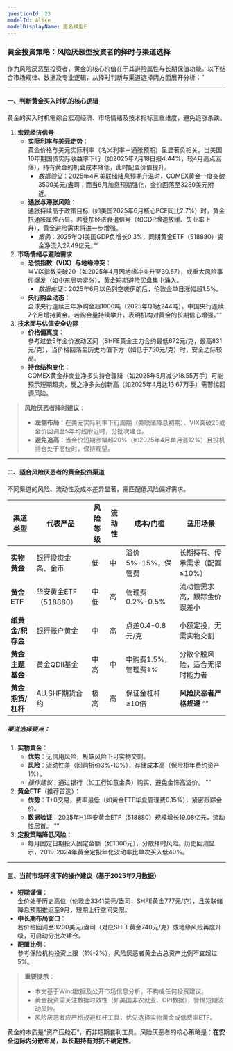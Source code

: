 ```yaml
---
questionId: 23
modelId: Alice
modelDisplayName: 匿名模型E
---
```

### 黄金投资策略：风险厌恶型投资者的择时与渠道选择

作为风险厌恶型投资者，黄金的核心价值在于其避险属性与长期保值功能。以下结合市场规律、数据及专业逻辑，从择时判断与渠道选择两方面展开分析：”

---

#### **一、判断黄金买入时机的核心逻辑**

黄金的买入时机需综合宏观经济、市场情绪及技术指标三重维度，避免追涨杀跌。

1. **宏观经济信号**
    - **实际利率与美元走势**：  
        黄金价格与美元实际利率（名义利率－通胀预期）呈显著负相关。当美国10年期国债实际收益率下行（如2025年7月18日报4.44%，较4月高点回落），持有黄金的机会成本降低，此时配置价值提升。
        - *数据验证*：2025年4月美联储降息预期升温时，COMEX黄金一度突破3500美元/盎司；而当6月加息预期强化，金价回落至3280美元附近。
    - **通胀与滞胀风险**：  
        通胀持续高于政策目标（如美国2025年6月核心PCE同比2.7%）时，黄金抗通胀属性凸显。若叠加经济衰退信号（如GDP增速放缓、失业率上升），黄金避险需求将进一步增强。
        - *案例*：2025年Q1美国GDP负增长0.3%，同期黄金ETF（518880）资金净流入27.49亿元。””
2. **市场情绪与避险需求**
    - **恐慌指数（VIX）与地缘冲突**：  
        当VIX指数突破20（如2025年4月因地缘冲突升至30.57），或重大风险事件爆发（如中东局势紧张），黄金短期避险买盘集中涌入。
        - *数据佐证*：2025年6月以色列空袭伊朗后，伦敦金单日涨幅超1.5%。
    - **央行购金动态**：  
        全球央行连续三年净购金超1000吨（2025年Q1达244吨），中国央行连续7个月增持黄金。若购金量持续攀升，表明机构对黄金的长期信心增强。””
3. **技术面与估值安全边际**
    - **价格偏离度**：  
        参考过去5年金价波动区间（SHFE黄金主力合约最低672元/克，最高831元/克），当价格回落至历史均值下方（如低于750元/克）时，安全边际较高。
    - **持仓结构变化**：  
        COMEX黄金非商业净多头持仓骤降（如2025年5月减少18.55万手）可能预示短期超卖，反之净多头创新高（如2025年4月达13.67万手）需警惕回调风险。

> **风险厌恶者择时建议**：
> 
> - **左侧布局**：在美元实际利率下行周期（美联储降息初期）、VIX突破25或金价回调至5年均线附近时，分批次建仓。
> - **避免追高**：当金价短期涨幅超20%（如2025年4月单月涨12%）且投机持仓处于高位时，保持观望。

---

#### **二、适合风险厌恶者的黄金投资渠道**

不同渠道的风险、流动性及成本差异显著，需匹配低风险偏好需求。

| **渠道类型**    | **代表产品**        | **风险等级** | **流动性** | **成本/门槛**     | **适用场景**          |
| ----------- | --------------- | -------- | ------- | ------------- | ----------------- |
| **实物黄金**    | 银行投资金条、金币       | 低        | 中       | 溢价5%-15%，保管费  | 长期持有、传承需求（配置≤10%） |
| **黄金ETF**   | 华安黄金ETF（518880） | 中低       | 高       | 管理费0.2%-0.5%  | 流动性需求高，跟踪金价误差小    |
| **纸黄金/积存金** | 银行账户黄金          | 中        | 高       | 点差0.4-0.8元/克  | 小额定投，无需实物交割       |
| **黄金主题基金**  | 黄金QDII基金        | 中高       | 中       | 申购费1.5%，管理费1% | 分散个股风险，适合无择时能力者   |
| **黄金期货/杠杆** | AU.SHF期货合约      | 极高       | 高       | 保证金杠杆≥10倍     | **风险厌恶者严格规避** ””  |

##### **渠道选择要点**：

1. **实物黄金**：
    - **优势**：无信用风险，极端风险下可实物交割。
    - **风险**：流动性差（回购折价3%-10%），存储成本高（保险柜年费约资产1%）。
    - *操作建议*：通过银行（如工行如意金条）购买，避免金饰高溢价。 ””
2. **黄金ETF**（推荐首选）：
    - **优势**：T+0交易，费率最低（如黄金ETF华夏管理费0.15%），紧密跟踪金价。
    - **数据验证**：2025年H1华安黄金ETF（518880）规模增长19.08亿元，流动性居首。 ””
3. **定投策略降低风险**：
    - 每月固定日期投入固定金额（如1000元），分散择时风险。历史回测显示，2019-2024年黄金定投年化波动率比单次买入低40%。

---

#### **三、当前市场环境下的操作建议**（基于2025年7月数据）

- **短期谨慎**：  
    金价处于历史高位（伦敦金3341美元/盎司，SHFE黄金777元/克），且美联储降息预期推迟至9月，短期上行空间受限。
- **中长期布局窗口**：  
    若价格回调至3200美元/盎司（对应SHFE黄金740元/克）或地缘风险再度升级，可启动分批次建仓。
- **配置比例**：  
    参考保险机构投资上限（1%-2%），风险厌恶者黄金占总资产比例不宜超过5%。

> **重要提示**：
> 
> - 本文基于Wind数据及公开市场信息分析，不构成任何投资建议。
> - 黄金投资需关注数据时效性（如美国非农就业、CPI数据），警惕短期波动风险。
> - 风险厌恶者应严格规避杠杆工具，优先选择实物黄金或低费率ETF。

黄金的本质是“资产压舱石”，而非短期套利工具。风险厌恶者的核心策略是：**在安全边际内分散布局，以长期持有对抗不确定性**。